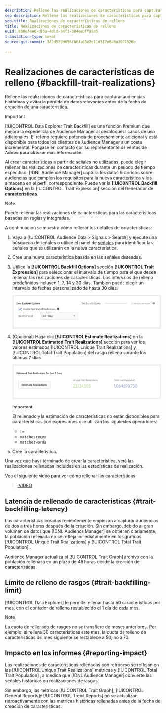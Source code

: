 ```yaml
---
description: Rellene las realizaciones de características para capturar audiencias históricas y evitar la pérdida de datos relevantes antes de la fecha de creación de una característica.
seo-description: Rellene las realizaciones de características para capturar audiencias históricas y evitar la pérdida de datos relevantes antes de la fecha de creación de una característica.
seo-title: Realizaciones de características de relleno
title: Realizaciones de características de relleno
uuid: 8b0ef4e6-d16a-4d1d-94f1-b84eebffa9a5
translation-type: tm+mt
source-git-commit: 383d529d656f86fa39e2e11d312e8a8a2092926b

---
```



# Realizaciones de características de relleno {#backfill-trait-realizations}

Rellene las realizaciones de características para capturar audiencias históricas y evitar la pérdida de datos relevantes antes de la fecha de creación de una característica.

>[!IMPORTANT]
>
> [!UICONTROL Data Explorer Trait Backfill] es una función Premium que mejora la experiencia de Audience Manager al desbloquear casos de uso adicionales. El relleno requiere potencia de procesamiento adicional y está disponible para todos los clientes de Audience Manager a un coste incremental. Póngase en contacto con su representante de ventas de Adobe para obtener más información.

Al crear características a partir de señales no utilizadas, puede elegir rellenar las realizaciones de características durante un período de tiempo específico. [!DNL Audience Manager] captura los datos históricos sobre audiencias que cumplen los requisitos para la nueva característica y los almacena en el perfil correspondiente. Puede ver la **[!UICONTROL Backfill Options]** en la [!UICONTROL Trait Expression] sección del Generador de **[características](../../features/traits/about-trait-builder.md)**.

>[!NOTE]
>
>Puede rellenar las realizaciones de características para las características basadas en reglas y integradas.

A continuación se muestra cómo rellenar los detalles de características:

1. Vaya a [!UICONTROL Audience Data > Signals > Search] y ejecute una búsqueda de señales o utilice el panel de [señales](../../features/data-explorer/data-explorer-signals-dashboard.md) para identificar las señales que se utilizarán en la nueva característica.
1. Cree una nueva característica basada en las señales deseadas.
1. Utilice la **[!UICONTROL Backfill Options]** sección **[!UICONTROL Trait Expression]** para seleccionar el intervalo de tiempo para el que desea rellenar las realizaciones de características. Los intervalos de relleno predefinidos incluyen 1, 7, 14 y 30 días. También puede elegir un intervalo de fechas personalizado de hasta 30 días.

   ![relleno de características](assets/signals-trait-backfill.png)

1. (Opcional) Haga clic **[!UICONTROL Estimate Realizations]** en la **[!UICONTROL Estimated Trait Realizations]** sección para ver los valores estimados [!UICONTROL Unique Trait Realizations] y [!UICONTROL Total Trait Population] del rasgo relleno durante los últimos 7 días.

   ![estimación-características-realizaciones](assets/estimate-trait-realizations.png)

   >[!IMPORTANT]
   >
   >El rellenado y la estimación de características no están disponibles para características con expresiones que utilizan los siguientes operadores:
   >    * `!=`
   >    * `matchesregex`
   >    * `matcheswords`

1. Cree la característica.

Una vez que haya terminado de crear la característica, verá las realizaciones rellenadas incluidas en las estadísticas de realización.

Vea el siguiente vídeo para ver cómo rellenar las características.

>[!VIDEO](https://video.tv.adobe.com/v/25169/)

## Latencia de rellenado de características {#trait-backfilling-latency}

Las características creadas recientemente empiezan a capturar audiencias de dos a tres horas después de la creación. Sin embargo, debido al gran volumen de datos que [!DNL Audience Manager] se obtienen diariamente, la población rellenada no se refleja inmediatamente en los gráficos [!UICONTROL Unique Trait Realizations] y [!UICONTROL Total Trait Population] .

Audience Manager actualiza el [!UICONTROL Trait Graph] archivo con la población rellenada en un plazo de 48 horas desde la creación de características.

## Límite de relleno de rasgos {#trait-backfilling-limit}

[!UICONTROL Data Explorer] le permite rellenar hasta 50 características por mes, con el contador de relleno restablecido el 1 día de cada mes.

>[!NOTE]
>
>La cuota de rellenado de rasgos no se transfiere de meses anteriores. Por ejemplo: si rellena 30 características este mes, la cuota de relleno de características del mes siguiente se restablece a 50, no a 70.

## Impacto en los informes {#reporting-impact}

Las realizaciones de características rellenadas con retroceso se reflejan en las [!UICONTROL Unique Trait Realizations] métricas y [!UICONTROL Total Trait Population] , a medida que [!DNL Audience Manager] convierte las señales históricas en realizaciones de rasgos.

Sin embargo, las métricas [!UICONTROL Trait Graph], [!UICONTROL General Reports]y [!UICONTROL Trend Reports] no se actualizan retroactivamente con las métricas históricas rellenadas antes de la fecha de creación de características.